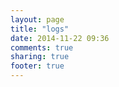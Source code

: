 ```yaml
---
layout: page
title: "logs"
date: 2014-11-22 09:36
comments: true
sharing: true
footer: true
---
```

